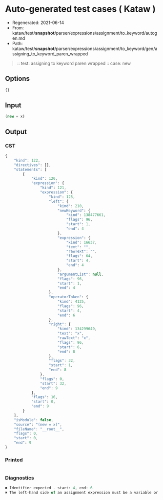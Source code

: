 # Auto-generated test cases ( Kataw )
- Regenerated: 2021-06-14
- From: kataw/test/__snapshot__/parser/expressions/assignment/to_keyword/autogen.md
- Path: kataw/test/__snapshot__/parser/expressions/assignment/to_keyword/gen/assigning_to_keyword_paren_wrapped
> :: test: assigning to keyword paren wrapped
> :: case: new
## Options

`````js
{}
`````
## Input

`````js
(new = x)
`````
## Output

### CST

```javascript
{
    "kind": 122,
    "directives": [],
    "statements": [
        {
            "kind": 120,
            "expression": {
                "kind": 121,
                "expression": {
                    "kind": 125,
                    "left": {
                        "kind": 210,
                        "newKeyword": {
                            "kind": 138477661,
                            "flags": 96,
                            "start": 1,
                            "end": 4
                        },
                        "expression": {
                            "kind": 16637,
                            "text": "",
                            "rawText": "",
                            "flags": 64,
                            "start": 4,
                            "end": 4
                        },
                        "argumentList": null,
                        "flags": 96,
                        "start": 1,
                        "end": 4
                    },
                    "operatorToken": {
                        "kind": 4125,
                        "flags": 96,
                        "start": 4,
                        "end": 6
                    },
                    "right": {
                        "kind": 134299649,
                        "text": "x",
                        "rawText": "x",
                        "flags": 96,
                        "start": 6,
                        "end": 8
                    },
                    "flags": 32,
                    "start": 1,
                    "end": 8
                },
                "flags": 0,
                "start": 32,
                "end": 9
            },
            "flags": 16,
            "start": 0,
            "end": 9
        }
    ],
    "isModule": false,
    "source": "(new = x)",
    "fileName": "__root__",
    "flags": 0,
    "start": 0,
    "end": 9
}
```

### Printed

```javascript

```

### Diagnostics

```javascript
✖ Identifier expected - start: 4, end: 6
✖ The left-hand side of an assignment expression must be a variable or a property access - start: 4, end: 6

```

